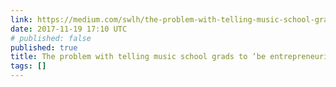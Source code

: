 ```yaml
---
link: https://medium.com/swlh/the-problem-with-telling-music-school-grads-to-be-entrepreneurial-b280727035e8
date: 2017-11-19 17:10 UTC
# published: false
published: true
title: The problem with telling music school grads to ‘be entrepreneurial’
tags: []
---
```



